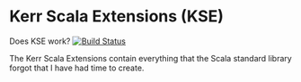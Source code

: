 Kerr Scala Extensions (KSE)
===

Does KSE work? [![Build Status](https://semaphoreci.com/api/v1/ichoran/kse/branches/master/badge.svg)](https://semaphoreci.com/ichoran/kse)

The Kerr Scala Extensions contain everything that the Scala standard library forgot that I have had time to create.
